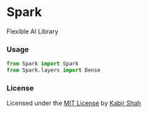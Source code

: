 # Spark

Flexible AI Library

### Usage

```python
from Spark import Spark
from Spark.layers import Dense
```

### License

Licensed under the [MIT License](https://kingpixil.github.io/license) by [Kabir Shah](https://kabir.ml)
